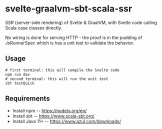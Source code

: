 # svelte-graalvm-sbt-scala-ssr

SSR (server-side rendering) of Svelte & GraalVM, with Svelte code calling Scala case classes directly.

No wiring is done for serving HTTP - the proof is in the pudding of JsRunnerSpec which is has a unit test to validate the behavior.

## Usage

```
# first terminal: this will compile the Svelte code
npm run dev
# second terminal: this will run the unit test
sbt testQuick
```

## Requirements

- Install npm -- https://nodejs.org/en/
- Install sbt -- https://www.scala-sbt.org/
- Install Java 11+ -- https://www.azul.com/downloads/
